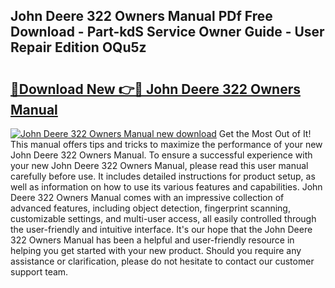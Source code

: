 ## John Deere 322 Owners Manual PDf Free Download - Part-kdS Service Owner Guide - User Repair Edition OQu5z

# <h2><a href="http://bc89588.oget.top/?id=John+Deere+322+Owners+Manual">🔗Download New 👉🔴 John Deere 322 Owners Manual</a></h2>

[![John Deere 322 Owners Manual new download](https://i.imgur.com/5g1atiW.png)](http://bc89588.oget.top/?id=John+Deere+322+Owners+Manual)
Get the Most Out of It! This manual offers tips and tricks to maximize the performance of your new John Deere 322 Owners Manual. To ensure a successful experience with your new John Deere 322 Owners Manual, please read this user manual carefully before use. It includes detailed instructions for product setup, as well as information on how to use its various features and capabilities. John Deere 322 Owners Manual comes with an impressive collection of advanced features, including object detection, fingerprint scanning, customizable settings, and multi-user access, all easily controlled through the user-friendly and intuitive interface. It's our hope that the John Deere 322 Owners Manual has been a helpful and user-friendly resource in helping you get started with your new product. Should you require any assistance or clarification, please do not hesitate to contact our customer support team.
